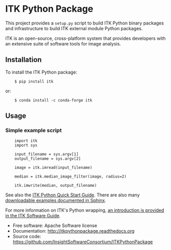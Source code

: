 ITK Python Package
==================

This project provides a `setup.py` script to build ITK Python binary
packages and infrastructure to build ITK external module Python
packages.

ITK is an open-source, cross-platform system that provides developers
with an extensive suite of software tools for image analysis.

Installation
------------

To install the ITK Python package:

```
    $ pip install itk
```

or:

```
    $ conda install -c conda-forge itk
```

Usage
-----

### Simple example script

```
    import itk
    import sys

    input_filename = sys.argv[1]
    output_filename = sys.argv[2]

    image = itk.imread(input_filename)

    median = itk.median_image_filter(image, radius=2)

    itk.imwrite(median, output_filename)
```

See also the [ITK Python Quick Start
Guide](https://itkpythonpackage.readthedocs.io/en/master/Quick_start_guide.html).
There are also many [downloadable examples documented in
Sphinx](https://itk.org/ITKExamples/search.html?q=Python).

For more information on ITK's Python wrapping, [an introduction is
provided in the ITK Software
Guide](https://itk.org/ITKSoftwareGuide/html/Book1/ITKSoftwareGuide-Book1ch3.html#x32-420003.7).

-   Free software: Apache Software license
-   Documentation: <http://itkpythonpackage.readthedocs.org>
-   Source code: <https://github.com/InsightSoftwareConsortium/ITKPythonPackage>

